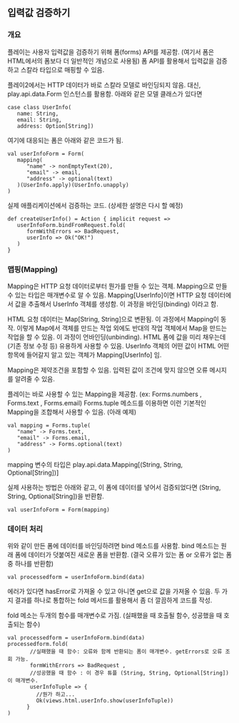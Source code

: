 ## 입력값 검증하기
### 개요
플레이는 사용자 입력값을 검증하기 위해 폼(forms) API를 제공함. (여기서 폼은 HTML에서의 폼보다 더 일반적인 개념으로 사용됨) 폼 API를 활용해서 입력값을 검증하고 스칼라 타입으로 매핑할 수 있음.

플레이2에서는 HTTP 데이터가 바로 스칼라 모델로 바인딩되지 않음. 대신, play.api.data.Form 인스턴스를 활용함. 아래와 같은 모델 클래스가 있다면 

````
case class UserInfo(
   name: String,
   email: String,
   address: Option[String])
````

여기에 대응되는 폼은 아래와 같은 코드가 됨.

````
val userInfoForm = Form(
   mapping(
      "name" -> nonEmptyText(20),
      "email" -> email,
      "address" -> optional(text)
   )(UserInfo.apply)(UserInfo.unapply)
)
````

실제 애플리케이션에서 검증하는 코드. (상세한 설명은 다시 할 예정)

````
def createUserInfo() = Action { implicit request =>
   userInfoForm.bindFromRequest.fold(
      formWithErrors => BadRequest,
      userInfo => Ok("OK!")
   )
}
````
### 맵핑(Mapping)
Mapping은 HTTP 요청 데이터로부터 뭔가를 만들 수 있는 객체. Mapping으로 만들 수 있는 타입은 매개변수로 알 수 있음. Mapping[UserInfo]이면 HTTP 요청 데이터에서 값을 추출해서 UserInfo 객체를 생성함. 이 과정을 바인딩(binding) 이라고 함. 

HTML 요청 데이터는 Map[String, String]으로 변환됨. 이 과정에서 Mapping이 동작. 이렇게 Map에서 객체를 만드는 작업 외에도 반대의 작업 객체에서 Map을 만드는 작업을 할 수 있음. 이 과정이 언바인딩(unbinding). HTML 폼에 값을 미리 채우는데(기존 정보 수정 등) 유용하게 사용할 수 있음. UserInfo 객체의 어떤 값이 HTML 어떤 항목에 들어갈지 알고 있는 객체가 Mapping[UserInfo] 임.

Mapping은 제약조건을 포함할 수 있음. 입력된 값이 조건에 맞지 않으면 오류 메시지를 알려줄 수 있음.

플레이는 바로 사용할 수 있는 Mapping을 제공함. (ex: Forms.numbers , Forms.text , Forms.email) 
Forms.tuple 메소드를 이용하면 이런 기본적인 Mapping을 조합해서 사용할 수 있음. (아래 예제)

````
val mapping = Forms.tuple(
   "name" -> Forms.text,
   "email" -> Forms.email,
   "address" -> Forms.optional(text)
)
````
mapping 변수의 타입은 play.api.data.Mapping[(String, String, Optional[String])]

실제 사용하는 방법은 아래와 같고, 이 폼에 데이터를 넣어서 검증되었다면 (String, String, Optional[String])을 반환함.

`val userInfoForm = Form(mapping)`

### 데이터 처리
위와 같이 만든 폼에 데이터를 바인딩하려면 bind 메소드를 사용함. bind 메소드는 원래 폼에 데이터가 덧붙여진 새로운 폼을 반환함. (결국 오류가 있는 폼 or 오류가 없는 폼 중 하나를 반환함)

`val processedform = userInfoForm.bind(data)`

에러가 있다면 hasError로 가져올 수 있고 아니면 get으로 값을 가져올 수 있음. 두 가지 결과를 하나로 통합하는 fold 메서드를 활용해서 좀 더 깔끔하게 코드를 작성.

fold 메소는 두개의 함수를 매개변수로 가짐. (실패했을 때 호출될 함수, 성공했을 때 호출되는 함수)

````
val processedform = userInfoForm.bind(data)
processedform.fold(
       //실패했을 때 함수: 오류와 함께 반환되는 폼이 매개변수. getErrors로 오류 조회 가능.
       formWithErrors => BadRequest , 
       //성공했을 때 함수 : 이 경우 튜플 (String, String, Optional[String]) 이 매개변수.
       userInfoTuple => {
         //뭔가 하고...
         Ok(views.html.userInfo.show(userInfoTuple))
      }
)
````


